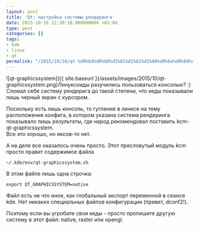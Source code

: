 ```yaml
---
layout: post
title: 'Qt: настройка системы рендеринга'
date: 2015-10-16 22:30:18.000000000 +03:00
type: post
categories: []
tags:
- kde
- linux
- qt
permalink: "/2015/10/16/qt-%d0%bd%d0%b0%d1%81%d1%82%d1%80%d0%be%d0%b9%d0%ba%d0%b0-%d1%81%d0%b8%d1%81%d1%82%d0%b5%d0%bc%d1%8b-%d1%80%d0%b5%d0%bd%d0%b4%d0%b5%d1%80%d0%b8%d0%bd%d0%b3%d0%b0/"
---
```

![qt-graphicssystem]({{ site.baseurl }}/assets/images/2015/10/qt-graphicssystem.png)Линуксоиды разучились пользоваться консолью? :) Сломал себе систему рендерига до такой степени, что кеды показывали лишь черный экран с курсором.

Поскольку есть лишь консоль, то гугление в линксе на тему расположения конфига, в котором указана система рендеринга показывало лишь результаты, где народ рекомендовал поставить kcm-qt-graphicssystem.  
Все это хорошо, но иксов-то нет.

А на деле все оказалось очень просто. Этот пресловутый модуль kcm просто правит содержимое файла  
```
~/.kde/env/qt-graphicssystem.sh
```

В этом файле лишь одна строчка:

```
export QT_GRAPHICSSYSTEM=native
```

Файл есть не что иное, как глобальный экспорт переменной в сеансе kde. Нет никаких специальных файлов конфигурации (привет, dconf2!).

Поэтому если вы угробите свои кеды - просто пропишите другую систему в этот файл: native, raster или opengl.

